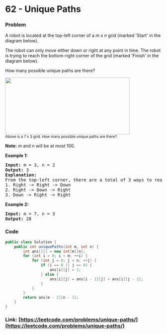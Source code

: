 # 62 - Unique Paths

### Problem
<p>A robot is located at the top-left corner of a <em>m</em> x <em>n</em> grid (marked &#39;Start&#39; in the diagram below).</p>

<p>The robot can only move either down or right at any point in time. The robot is trying to reach the bottom-right corner of the grid (marked &#39;Finish&#39; in the diagram below).</p>

<p>How many possible unique paths are there?</p>

<p><img src="https://assets.leetcode.com/uploads/2018/10/22/robot_maze.png" style="width: 400px; height: 183px;" /><br />
<small>Above is a 7 x 3 grid. How many possible unique paths are there?</small></p>

<p><strong>Note:</strong> <em>m</em> and <em>n</em> will be at most 100.</p>

<p><strong>Example 1:</strong></p>

<pre>
<strong>Input:</strong> m = 3, n = 2
<strong>Output:</strong> 3
<strong>Explanation:</strong>
From the top-left corner, there are a total of 3 ways to reach the bottom-right corner:
1. Right -&gt; Right -&gt; Down
2. Right -&gt; Down -&gt; Right
3. Down -&gt; Right -&gt; Right
</pre>

<p><strong>Example 2:</strong></p>

<pre>
<strong>Input:</strong> m = 7, n = 3
<strong>Output:</strong> 28</pre>


### Code
```java
public class Solution {
    public int uniquePaths(int m, int n) {
        int ans[][] = new int[m][n];
        for (int i = 0; i < m; ++i) {
            for (int j = 0; j < n; ++j) {
                if (i == 0 || j == 0) {
                    ans[i][j] = 1;
                } else {
                    ans[i][j] = ans[i - 1][j] + ans[i][j - 1];
                }
            }
        }
        return ans[m - 1][n - 1];
    }
}
```
### Link: [https://leetcode.com/problems/unique-paths/](https://leetcode.com/problems/unique-paths/)
